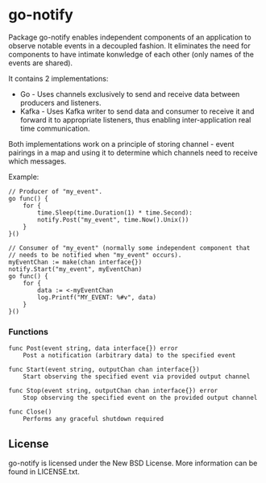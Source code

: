 # go-notify

Package go-notify enables independent components of an application to observe notable events in a decoupled fashion. It eliminates the need for components to have intimate konwledge of each other (only names of the events are shared).

It contains 2 implementations:
- Go - Uses channels exclusively to send and receive data between producers and listeners.
- Kafka - Uses Kafka writer to send data and consumer to receive it and forward it to appropriate listeners, thus enabling inter-application real time communication.


Both implementations work on a principle of storing channel - event pairings in a map and using it to determine which channels need to receive which messages.

Example:

    // Producer of "my_event".
    go func() {
        for {
            time.Sleep(time.Duration(1) * time.Second):
            notify.Post("my_event", time.Now().Unix())
        }
    }()

    // Consumer of "my_event" (normally some independent component that
    // needs to be notified when "my_event" occurs).
    myEventChan := make(chan interface{})
    notify.Start("my_event", myEventChan)
    go func() {
        for {
            data := <-myEventChan
            log.Printf("MY_EVENT: %#v", data)
        }
    }()

### Functions

    func Post(event string, data interface{}) error
        Post a notification (arbitrary data) to the specified event

    func Start(event string, outputChan chan interface{})
        Start observing the specified event via provided output channel

    func Stop(event string, outputChan chan interface{}) error
        Stop observing the specified event on the provided output channel

    func Close()
        Performs any graceful shutdown required

## License

go-notify is licensed under the New BSD License. More information can be found in LICENSE.txt.
